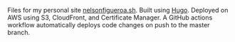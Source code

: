 Files for my personal site [nelsonfigueroa.sh](https://nelsonfigueroa.sh). Built using [Hugo](https://gohugo.io). Deployed on AWS using S3, CloudFront, and Certificate Manager. A GitHub actions workflow automatically deploys code changes on push to the master branch.